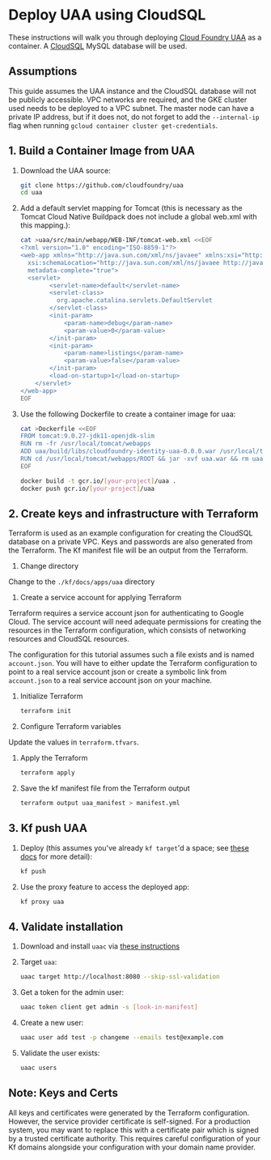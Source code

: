 # Deploy UAA using CloudSQL

These instructions will walk you through deploying [Cloud Foundry UAA][uaa] as a container.
A [CloudSQL][cloudsql] MySQL database will be used.

## Assumptions

This guide assumes the UAA instance and the CloudSQL database will not be
publicly accessible. VPC networks are required, and the GKE cluster used needs
to be deployed to a VPC subnet. The master node can have a private IP address,
but if it does not, do not forget to add the `--internal-ip` flag when running
`gcloud container cluster get-credentials`.

## 1. Build a Container Image from UAA

1. Download the UAA source:

    ```sh
    git clone https://github.com/cloudfoundry/uaa
    cd uaa
    ```

1. Add a default servlet mapping for Tomcat (this is necessary as the
   Tomcat Cloud Native Buildpack does not include a global web.xml with this
   mapping.):

    ```sh
    cat >uaa/src/main/webapp/WEB-INF/tomcat-web.xml <<EOF
    <?xml version="1.0" encoding="ISO-8859-1"?>
    <web-app xmlns="http://java.sun.com/xml/ns/javaee" xmlns:xsi="http://www.w3.org/2001/XMLSchema-instance"
      xsi:schemaLocation="http://java.sun.com/xml/ns/javaee http://java.sun.com/xml/ns/javaee/web-app_3_0.xsd" version="3.0"
      metadata-complete="true">
      <servlet>
            <servlet-name>default</servlet-name>
            <servlet-class>
              org.apache.catalina.servlets.DefaultServlet
            </servlet-class>
            <init-param>
                <param-name>debug</param-name>
                <param-value>0</param-value>
            </init-param>
            <init-param>
                <param-name>listings</param-name>
                <param-value>false</param-value>
            </init-param>
            <load-on-startup>1</load-on-startup>
        </servlet>
    </web-app>
    EOF
    ```

1. Use the following Dockerfile to create a container image for uaa:

    ```sh
    cat >Dockerfile <<EOF
    FROM tomcat:9.0.27-jdk11-openjdk-slim
    RUN rm -fr /usr/local/tomcat/webapps
    ADD uaa/build/libs/cloudfoundry-identity-uaa-0.0.0.war /usr/local/tomcat/webapps/ROOT/uaa.war
    RUN cd /usr/local/tomcat/webapps/ROOT && jar -xvf uaa.war && rm uaa.war
    EOF

    docker build -t gcr.io/[your-project]/uaa .
    docker push gcr.io/[your-project]/uaa
    ```
## 2. Create keys and infrastructure with Terraform

Terraform is used as an example configuration for creating the CloudSQL database
on a private VPC. Keys and passwords are also generated from the Terraform.
The Kf manifest file will be an output from the Terraform.

1. Change directory

Change to the `./kf/docs/apps/uaa` directory

1. Create a service account for applying Terraform

Terraform requires a service account json for authenticating to Google Cloud. The service account will need adequate permissions for creating the resources in the Terraform configuration, which consists of networking resources and CloudSQL resources.

The configuration for this tutorial assumes such a file exists and is named `account.json`.
You will have to either update the Terraform configuration to point to a real service account json or create a symbolic link from `account.json` to a real service account json on your machine.

1. Initialize Terraform

    ```sh
    terraform init
    ```

1. Configure Terraform variables

Update the values in `terraform.tfvars`.

1. Apply the Terraform

    ```sh
    terraform apply
    ```

1. Save the kf manifest file from the Terraform output

    ```sh
    terraform output uaa_manifest > manifest.yml
    ```

## 3. Kf push UAA

1. Deploy (this assumes you've already `kf target`'d a space; see [these
   docs][create-space] for more detail):

    ```sh
    kf push
    ```

1. Use the proxy feature to access the deployed app:

    ```sh
    kf proxy uaa
    ```

## 4. Validate installation

1. Download and install `uaac` via [these instructions](uaac-install)

1. Target `uaa`:

    ```sh
    uaac target http://localhost:8080 --skip-ssl-validation
    ```

1. Get a token for the admin user:

    ```sh
    uaac token client get admin -s [look-in-manifest]
    ```

1. Create a new user:

    ```sh
    uaac user add test -p changeme --emails test@example.com
    ```

1. Validate the user exists:

    ```sh
    uaac users
    ```

## Note: Keys and Certs

All keys and certificates were generated by the Terraform configuration.
However, the service provider certificate is self-signed.
For a production system, you may want to replace this with a certificate pair
which is signed by a trusted certificate authority.
This requires careful configuration of your Kf domains alongside your
configuration with your domain name provider.

[uaa]: https://github.com/cloudfoundry/uaa
[uaac-install]: https://github.com/cloudfoundry/cf-uaac#installation
[create-space]: /docs/install.md#create-and-target-a-space
[create-keys-and-certs]: #create-keys-and-certs
[cloudsql]: https://cloud.google.com/sql/docs/mysql/
